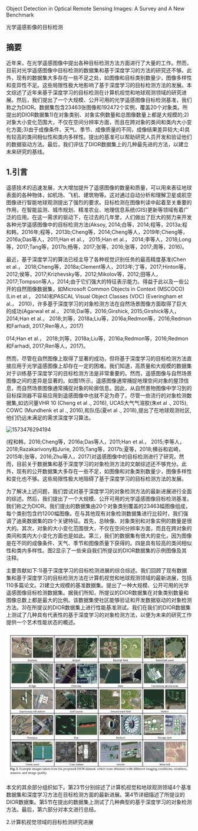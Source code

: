 Object Detection in Optical Remote Sensing Images: A Survey
and A New Benchmark

光学遥感影像的目标检测

## 摘要

近年来，在光学遥感图像中提出各种目标检测方法方面进行了大量的工作。然而，目前对光学遥感图像中目标检测的数据集和基于深度学习的方法的研究还不够。此外，现有的数据集大多存在一些不足之处，如图像和目标类别数量少，图像多样性和变异性不足。这些局限性极大地影响了基于深度学习的目标检测方法的发展。本文综述了近年来基于深度学习的目标检测在计算机视觉和地球观测领域的研究进展。然后，我们提出了一个大规模、公开可用的光学遥感图像目标检测基准，我们称之为DIOR。数据集包含23463张图像和192472个实例，覆盖20个对象类。所提出的DIOR数据集1)在对象类别、对象实例数量和总图像数量上都是大规模的;2)对象大小变化范围大，不仅在空间分辨率方面，而且在跨对象的类间和类内大小变化方面;3)由于成像条件、天气、季节、成像质量的不同，成像结果差异较大;4)具有较高的类间相似性和类内多样性。提出的基准可以帮助研究人员开发和验证他们的数据驱动方法。最后，我们评估了DIOR数据集上的几种最先进的方法，以建立未来研究的基线。

## 1.引言

遥感技术的迅速发展，大大增加提升了遥感图像的数量和质量，可以用来表征地球表面的各种物体，如机场、飞机、建筑物等。这对通过自动分析和理解卫星或航空图像进行智能地球观测提出了强烈的要求。目标检测在图像判读中起着至关重要的作用，在智能监测、城市规划、精准农业、地理信息系统(GIS)更新等领域有着广泛的应用。在这一需求的驱动下，在过去的几年里，人们做出了巨大的努力来开发各种光学遥感图像中的目标检测方法(Aksoy, 2014;白等，2014;程等，2013a;程和韩，2016年;程等，2013b;Cheng等，2014;Cheng等人，2019年;Cheng等，2016a;Das等人，2011;Han et al.， 2015;Han et al.， 2014;李等人，2018;Long等，2017;Tang等，2017b;杨等，2017;张等，2016;张等，2017;周等，2016)。

最近，基于深度学习的算法已经主导了各种视觉识别任务的最高精度基准(Chen et al.， 2018;Cheng等，2018a;Clement等人，2013年;丁等，2017;Hinton等，2012;侯等，2017;Krizhevsky等，2012;Mikolov等，2012;田等人，2017;Tompson等人，2014;由于它们强大的特征表示能力。得益于此以及一些公开的自然图像数据集，如Microsoft Common Objects in Context (MSCOCO) (Lin et al.， 2014)和PASCAL Visual Object Classes (VOC) (Everingham et al.， 2010)，许多基于深度学习的对象检测方法在自然场景图像方面取得了巨大的成功(Agarwal et al.， 2018;Dai等，2016;Girshick, 2015;Girshick等人，2014;Han et al.， 2018;刘等，2018a;Liu等，2016a;Redmon等，2016;Redmon和Farhadi, 2017;Ren等人，2017)

014;Han et al.， 2018;刘等，2018a;Liu等，2016a;Redmon等，2016;Redmon和Farhadi, 2017;Ren等人，2017)。

然而，尽管在自然图像上取得了显著的成功，但将基于深度学习的目标检测方法直接应用于光学遥感图像上却存在一定的困难。我们知道，高质量和大规模的数据集对于训练基于深度学习的目标检测方法是非常重要的。然而，遥感图像与自然场景图像之间的差异是显著的。如图1所示，遥感图像通常捕捉地理空间对象的屋顶信息，而自然场景图像通常捕捉对象的轮廓信息。因此，从自然景物图像中学习到的目标探测器不容易应用到遥感图像中也就不足为奇了。尽管一些流行的对象检测数据集,如访问量VHR 10 (Cheng et al ., 2016), UCAS大气气溶胶(朱et al ., 2015), COWC (Mundhenk et al ., 2016),和队伍(夏et al ., 2018),提出了在地球观测社区,他们仍远未满足的需求深度学习算法。

![1573476294194](E:\F\Elasine.github.io\img\%5CUsers%5CE%5CAppData%5CRoaming%5CTypora%5Ctypora-user-images%5C1573476294194.png)

(程和韩，2016;Cheng等，2016a;Das等人，2011;Han et al.， 2015;李等人，2018;Razakarivony和Jurie, 2015;Tang等，2017b;夏等，2018;横谷和岩崎，2015年;张等，2016;Zhu等人，2017)对遥感图像中的目标检测进行了研究。然而，目前关于数据集和基于深度学习的对象检测方法的文献综述还不够充分。此外，现有的公开数据集大多存在一些不足，如图像和对象类别数量少，图像多样性和变化也不够。这些局限性极大地阻碍了基于深度学习的目标检测方法的发展。

为了解决上述问题，我们尝试对基于深度学习的对象检测方法的最新进展进行全面的综述。然后，我们提出了一个大规模、公开可用的光学遥感图像目标检测基准，我们称之为DIOR。我们提出的数据集由20个对象类别覆盖的23463幅图像组成，每个类别包含约1200幅图像。在与其他现有对象检测数据集进行比较时，我们强调了迪奥数据集的四个关键特征。首先，总映像、对象类别和对象实例的数量是很大的。其次，对象的大小变化范围很大，不仅在空间分辨率方面，而且在跨对象的类间和类内大小变化方面也是如此。第三，我们的数据集有很大的变化，因为图像是在不同的成像条件、天气、季节和图像质量下获得的。四是具有较高的类间相似性和类内多样性。图2显示了一些来自我们所提议的DIOR数据集的示例图像及其注释。

主要贡献如下:1)基于深度学习的目标检测进展的综合综述。我们回顾了现有数据集和基于深度学习的目标检测方法在计算机视觉和地球观测领域的最新进展，包括110多篇论文。2)建立大规模的基准数据集。提出了一种大规模、公开可用的光学遥感图像目标检测数据集。据我们所知，所提议的DIOR数据集在对象类别数量和图像总数上都是最大的比例。该数据集使社区能够验证和开发数据驱动的对象检测方法。3)在所提议的DIOR数据集上进行性能基准测试。我们在我们的DIOR数据集上测试了几种具有代表性的基于深度学习的对象检测方法，以便为未来的研究工作提供一个艺术性能状态的概述。

![1573476523185](../img/1573476523185.png)

本文的其余部分组织如下。第23节分别综述了计算机视觉和地球观测领域4个基准数据集和深度学习方法在目标检测方面的最新进展。第4节详细描述了所提议的DIOR数据集。第5节在提出的数据集上测试了几种典型的基于深度学习的对象检测方法。最后，第六部分对本文进行总结。

2.计算机视觉领域的目标检测研究进展


